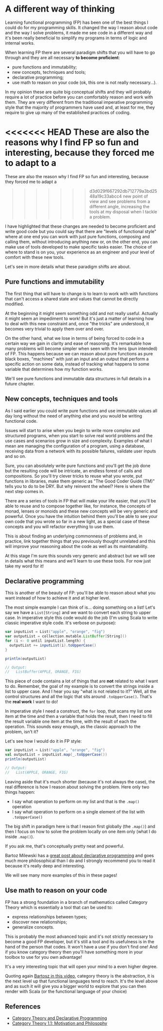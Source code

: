 # A different way of thinking

Learning functional programming (FP) has been one of the best things I could do for my programming
skills. It changed the way I reason about code and the way I solve problems, it made me see code in
a different way and it's been really beneficial to simplify my programs in terms of logic and
internal works.

When learning FP there are several paradigm shifts that you will have to go through and they are all
necessary **to become proficient**:

* pure functions and immutability;
* new concepts, techniques and tools;
* declarative programming;
* use math to reason on your code (ok, this one is not really necessary...).

In my opinion these are quite big conceptual shifts and they will probably require a lot of practice
before you can comfortably reason and work with them. They are very different from the traditional
imperative programming style that the majority of programmers have used and, at least for me,
they require to give up many of the established practices of coding.

<<<<<<< HEAD
These are also the reasons why I find FP so fun and interesting, because they forced me to adapt to a
=======
These are also the reason why I find FP so fun and interesting, because they forced me to adapt a
>>>>>>> d3d029f667292db712779a3bd2548a19c33abcc4
new point of view and see problems from a different angle, increasing the tools at my disposal when
I tackle a problem.

I have highlighted that these changes are needed to become proficient and write good code but you
could say that there are "levels of functional style" where at one end you can work with just pure
functions, composing and calling them, without introducing anything new or, on the other end, you
can make use of tools developed to make specific tasks easier. The choice of where to stand is on
you, your experience as an engineer and your level of comfort with these new tools.

Let's see in more details what these paradigm shifts are about.

## Pure functions and immutability

The first thing that will have to change is to learn to work with with functions that can't access a
shared state and values that cannot be directly modified.

At the beginning it might seem something odd and not really useful. Actually it might seem an
impediment to work! But it's just a matter of learning how to deal with this new constraint and,
once "the tricks" are understood, it becomes very trivial to apply them over and over.

On the other hand, what we lose in terms of being forced to code in a certain way we gain in clarity
and ease of reasoning. It's remarkable how many problems will become simpler when seen with the lens
(pun intended) of FP. This happens because we can reason about pure functions as pure black boxes,
"machines" with just an input and an output that perform a specific action on some data, instead of
tracking what happens to some variable that determines how my function works.

We'll see pure functions and immutable data structures in full details in a future chapter.

## New concepts, techniques and tools

As I said earlier you could write pure functions and use immutable values all day long without the
need of anything else and you would be writing functional code.

Issues will start to arise when you begin to write more complex and structured programs, when you
start to solve real world problems and the use cases and scenarios grow in size and complexity.
Examples of what I mean are managing the configuration of a program, using a database, receiving
data from a network with its possible failures, validate user inputs and so on.

Sure, you can absolutely write pure functions and you'll get the job done but the resulting code
will be intricate, an endless forest of calls and compositions. So you'll try clever tricks to reuse
what you wrote, put functions in libraries, make them generic as "The Good Coder Guide (TM)" tells
you to do to be DRY. But why reinvent the wheel? Here is where the next step comes in.

There are a series of tools in FP that will make your life easier, that you'll be able to reuse and
to compose together like, for instance, the concepts of monad, lenses or monoids and these new
concepts will be very generic and powerful. Once you have the intuition behind them you'll be able
to see your own code that you wrote so far in a new light, as a special case of these concepts and
you will refactor everything to use them.

This is about finding an underlying commonness of problems and, in practice, link together things
that you previously thought unrelated and this will improve your reasoning about the code as well as
its maintanability.

At this stage I'm sure this sounds very generic and abstract but we will see in details what this
means and we'll learn to use these tools. For now just take my word for it!

## Declarative programming

This is another of the beauty of FP: you'll be able to reason about what you want instead of how to
achieve it and at higher level.

The most simple example I can think of is... doing something on a list! Let's say we have a
`List[String]` and we want to convert each string to upper case. In imperative style this code would
do the job (I'm using Scala to write classic imperative style code. It's verbose on purpose):

```Scala
var inputList = List("apple", "orange", "fig")
var outputList = collection.mutable.ListBuffer[String]()
for (i <- 0 until inputList.length) {
  outputList += inputList(i).toUpperCase()
}

println(outputList)

// Output:
//   ListBuffer(APPLE, ORANGE, FIG)
```

This piece of code contains a lot of things that are **not** related to what I want to do. Remember,
the goal of my example is to convert the strings inside a list to upper case. And I hear you say
"what is not related to it?" Well, all the control structures and all the logic that sits around
`.toUpperCase()`. That's the **real work** I want to do!

In imperative style I need a construct, the `for` loop, that scans my list one item at the time and
then a variable that holds the result, then I need to fill the result variable one item at the time,
with the result of each the operation. This sounds easy enough, as the classic approach to the
problem, isn't it?

Let's see how I would do it in FP style:

```Scala
var inputList = List("apple", "orange", "fig")
val outputList = inputList.map(_.toUpperCase())
println(outputList)

// Output:
//   List(APPLE, ORANGE, FIG)
```

Leaving aside that it's much shorter (because it's not always the case), the real difference is how I
reason about solving the problem. Here only two things happen:

* I say what operation to perform on my list and that is the `.map()` operation
* I say what operation to perform on a single element of the list with `.toUpperCase()`

The big shift in paradigm here is that I reason first globally (the `.map()`) and then I focus on
how to solve the problem locally on one item only (what I do inside `.map()`).

If you ask me, that's conceptually pretty neat and powerful.

Bartoz Milewski has a [great post about declarative programming][1] and goes much more philosophical
than I do and I strongly recommend you to read it because it's really deep and interesting.

We will see many more examples of this in these pages!

## Use math to reason on your code

FP has a strong foundation in a branch of mathematics called Category Theory
which is essentially a tool that can be used to:

* express relationships between types;
* discover new relationships;
* generalize concepts.

This is probably the most advanced topic and it's not strictly necessary to become a good FP
developer, but it's still a tool and its usefulness is in the hand of the person that codes. It
won't have a use if you don't find one! And if you know category theory then you'll have something
more in your toolbox to use for you own advantage!

It's a very interesting topic that will open your mind to a even higher degree.

Quoting again [Bartosz in this video][2], category theory is the abstraction, it is the next level
up that functional languages tend to reach. It's the level above and as such it will give you a
bigger world to explore that you can then render with Scala (or the functional language of your
choice)

## References

* [Category Theory and Declarative Programming][1]
* [Category Theory 1.1: Motivation and Philosophy][2]

[1]: https://bartoszmilewski.com/2015/04/15/category-theory-and-declarative-programming/
[2]: https://www.youtube.com/watch?v=I8LbkfSSR58
